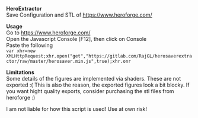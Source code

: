 **HeroExtractor**<br/>
Save Configuration and STL of https://www.heroforge.com/

**Usage**
<br/>Go to https://www.heroforge.com/
<br/>Open the Javascript Console [F12], then click on Console
<br/>Paste the following
<br/>`var xhr=new XMLHttpRequest;xhr.open("get","https://gitlab.com/RajGL/herosaverextractor/raw/master/herosaver.min.js",true);xhr.onr`



**Limitations**<br/>
Some details of the figures are implemented via shaders. These are not exported :( This is also the reason, the exported figures look a bit blocky. If you want hight quality exports, consider purchasing the stl files from heroforge :)


I am not liable for how this script is used! Use at own risk!
